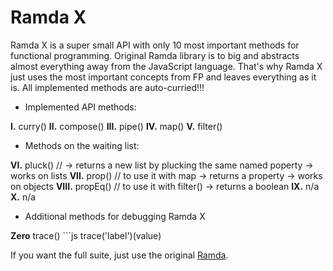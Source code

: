# Ramda X

Ramda X is a super small API with only 10 most important methods for functional programming. Original Ramda library is to big and abstracts almost everything away from the JavaScript language. That's why Ramda X just uses the most important concepts from FP and leaves everything as it is. All implemented methods are auto-curried!!!


* Implemented API methods:

**I.** curry()
**II.** compose()
**III.** pipe()
**IV.** map()
**V.** filter()

* Methods on the waiting list:

**VI.** pluck() // -> returns a new list by plucking the same named poperty -> works on lists
**VII.** prop() // to use it with map -> returns a property -> works on objects
**VIII.** propEq() // to use it with filter() -> returns a boolean
**IX.** n/a
**X.** n/a

* Additional methods for debugging Ramda X

**Zero** trace() ```js trace('label')(value)

If you want the full suite, just use the original [Ramda](https://ramdajs.com). 





